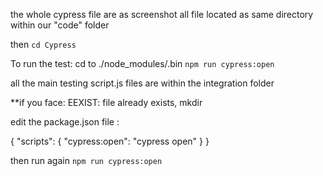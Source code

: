 the whole cypress file are as screenshot all file located as same directory within our "code" folder

then
``
cd Cypress
``

To run the test: cd to ./node_modules/.bin 
``
npm run cypress:open
``

all the main testing script.js files are within the integration folder

**if you face: EEXIST: file already exists, mkdir

edit the package.json file :

{ "scripts": { "cypress:open": "cypress open" } }

then run again
``
npm run cypress:open
``
